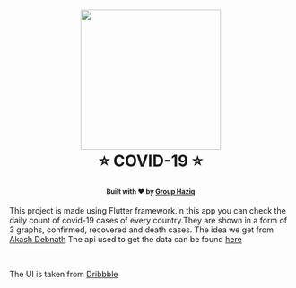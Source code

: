 <h1 align="center">
  <img src="readme/github.png" width="250" />
  <br>⭐ COVID-19 ⭐<br> 
</h1>
<h4 align="center">
  <sub>Built with ❤︎ by
  <a href="https://github.com/noobcoder17">Group Haziq</a>
</h4>
<p>This project is made using Flutter framework.In this app you can check the daily count of covid-19 cases of every country.They are shown in a form of 3 graphs, confirmed, recovered and death cases. The idea we get from <a href="https://github.com/noobcoder17">Akash Debnath</a> The api used to get the data can be found <a href="https://covid19api.com/">here</a></p>
  
<br>
<p>The UI is taken from <a href="https://dribbble.com/shots/10847147-Coronavirus-Covid-19-Dashboard">Dribbble</a></p>


